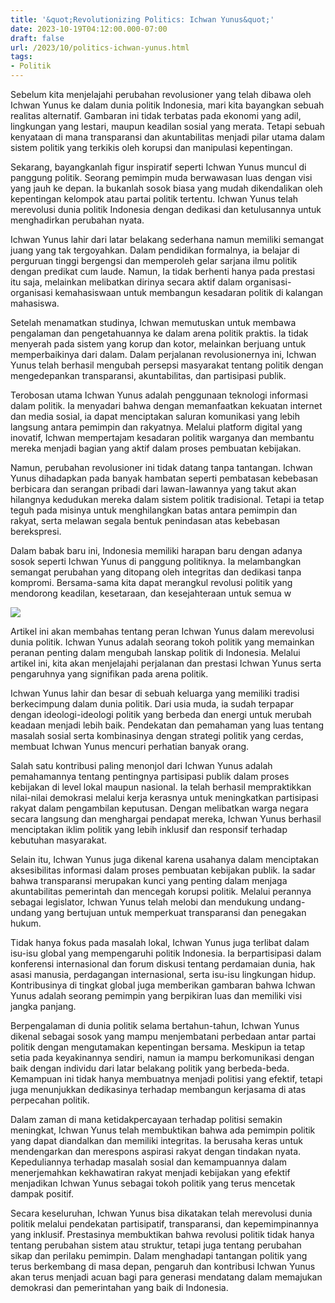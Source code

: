 ```yaml
---
title: '&quot;Revolutionizing Politics: Ichwan Yunus&quot;'
date: 2023-10-19T04:12:00.000-07:00
draft: false
url: /2023/10/politics-ichwan-yunus.html
tags: 
- Politik
---
```


  

Sebelum kita menjelajahi perubahan revolusioner yang telah dibawa oleh Ichwan Yunus ke dalam dunia politik Indonesia, mari kita bayangkan sebuah realitas alternatif. Gambaran ini tidak terbatas pada ekonomi yang adil, lingkungan yang lestari, maupun keadilan sosial yang merata. Tetapi sebuah kenyataan di mana transparansi dan akuntabilitas menjadi pilar utama dalam sistem politik yang terkikis oleh korupsi dan manipulasi kepentingan.

  

Sekarang, bayangkanlah figur inspiratif seperti Ichwan Yunus muncul di panggung politik. Seorang pemimpin muda berwawasan luas dengan visi yang jauh ke depan. Ia bukanlah sosok biasa yang mudah dikendalikan oleh kepentingan kelompok atau partai politik tertentu. Ichwan Yunus telah merevolusi dunia politik Indonesia dengan dedikasi dan ketulusannya untuk menghadirkan perubahan nyata.

  

Ichwan Yunus lahir dari latar belakang sederhana namun memiliki semangat juang yang tak tergoyahkan. Dalam pendidikan formalnya, ia belajar di perguruan tinggi bergengsi dan memperoleh gelar sarjana ilmu politik dengan predikat cum laude. Namun, Ia tidak berhenti hanya pada prestasi itu saja, melainkan melibatkan dirinya secara aktif dalam organisasi-organisasi kemahasiswaan untuk membangun kesadaran politik di kalangan mahasiswa.

  

Setelah menamatkan studinya, Ichwan memutuskan untuk membawa pengalaman dan pengetahuannya ke dalam arena politik praktis. Ia tidak menyerah pada sistem yang korup dan kotor, melainkan berjuang untuk memperbaikinya dari dalam. Dalam perjalanan revolusionernya ini, Ichwan Yunus telah berhasil mengubah persepsi masyarakat tentang politik dengan mengedepankan transparansi, akuntabilitas, dan partisipasi publik.

  

Terobosan utama Ichwan Yunus adalah penggunaan teknologi informasi dalam politik. Ia menyadari bahwa dengan memanfaatkan kekuatan internet dan media sosial, ia dapat menciptakan saluran komunikasi yang lebih langsung antara pemimpin dan rakyatnya. Melalui platform digital yang inovatif, Ichwan mempertajam kesadaran politik warganya dan membantu mereka menjadi bagian yang aktif dalam proses pembuatan kebijakan.

  

Namun, perubahan revolusioner ini tidak datang tanpa tantangan. Ichwan Yunus dihadapkan pada banyak hambatan seperti pembatasan kebebasan berbicara dan serangan pribadi dari lawan-lawannya yang takut akan hilangnya kedudukan mereka dalam sistem politik tradisional. Tetapi ia tetap teguh pada misinya untuk menghilangkan batas antara pemimpin dan rakyat, serta melawan segala bentuk penindasan atas kebebasan berekspresi.

  

Dalam babak baru ini, Indonesia memiliki harapan baru dengan adanya sosok seperti Ichwan Yunus di panggung politiknya. Ia melambangkan semangat perubahan yang ditopang oleh integritas dan dedikasi tanpa kompromi. Bersama-sama kita dapat merangkul revolusi politik yang mendorong keadilan, kesetaraan, dan kesejahteraan untuk semua w

  

![](https://i1.wp.com/frontierenews.it/wp-content/uploads/2011/04/yunus.jpg)

  

Artikel ini akan membahas tentang peran Ichwan Yunus dalam merevolusi dunia politik. Ichwan Yunus adalah seorang tokoh politik yang memainkan peranan penting dalam mengubah lanskap politik di Indonesia. Melalui artikel ini, kita akan menjelajahi perjalanan dan prestasi Ichwan Yunus serta pengaruhnya yang signifikan pada arena politik.

  

Ichwan Yunus lahir dan besar di sebuah keluarga yang memiliki tradisi berkecimpung dalam dunia politik. Dari usia muda, ia sudah terpapar dengan ideologi-ideologi politik yang berbeda dan energi untuk merubah keadaan menjadi lebih baik. Pendekatan dan pemahaman yang luas tentang masalah sosial serta kombinasinya dengan strategi politik yang cerdas, membuat Ichwan Yunus mencuri perhatian banyak orang.

  

Salah satu kontribusi paling menonjol dari Ichwan Yunus adalah pemahamannya tentang pentingnya partisipasi publik dalam proses kebijakan di level lokal maupun nasional. Ia telah berhasil mempraktikkan nilai-nilai demokrasi melalui kerja kerasnya untuk meningkatkan partisipasi rakyat dalam pengambilan keputusan. Dengan melibatkan warga negara secara langsung dan menghargai pendapat mereka, Ichwan Yunus berhasil menciptakan iklim politik yang lebih inklusif dan responsif terhadap kebutuhan masyarakat.

  

Selain itu, Ichwan Yunus juga dikenal karena usahanya dalam menciptakan aksesibilitas informasi dalam proses pembuatan kebijakan publik. Ia sadar bahwa transparansi merupakan kunci yang penting dalam menjaga akuntabilitas pemerintah dan mencegah korupsi politik. Melalui perannya sebagai legislator, Ichwan Yunus telah melobi dan mendukung undang-undang yang bertujuan untuk memperkuat transparansi dan penegakan hukum.

  

Tidak hanya fokus pada masalah lokal, Ichwan Yunus juga terlibat dalam isu-isu global yang mempengaruhi politik Indonesia. Ia berpartisipasi dalam konferensi internasional dan forum diskusi tentang perdamaian dunia, hak asasi manusia, perdagangan internasional, serta isu-isu lingkungan hidup. Kontribusinya di tingkat global juga memberikan gambaran bahwa Ichwan Yunus adalah seorang pemimpin yang berpikiran luas dan memiliki visi jangka panjang.

  

Berpengalaman di dunia politik selama bertahun-tahun, Ichwan Yunus dikenal sebagai sosok yang mampu menjembatani perbedaan antar partai politik dengan mengutamakan kepentingan bersama. Meskipun ia tetap setia pada keyakinannya sendiri, namun ia mampu berkomunikasi dengan baik dengan individu dari latar belakang politik yang berbeda-beda. Kemampuan ini tidak hanya membuatnya menjadi politisi yang efektif, tetapi juga menunjukkan dedikasinya terhadap membangun kerjasama di atas perpecahan politik.

  

Dalam zaman di mana ketidakpercayaan terhadap politisi semakin meningkat, Ichwan Yunus telah membuktikan bahwa ada pemimpin politik yang dapat diandalkan dan memiliki integritas. Ia berusaha keras untuk mendengarkan dan merespons aspirasi rakyat dengan tindakan nyata. Kepeduliannya terhadap masalah sosial dan kemampuannya dalam menerjemahkan kekhawatiran rakyat menjadi kebijakan yang efektif menjadikan Ichwan Yunus sebagai tokoh politik yang terus mencetak dampak positif.

  

Secara keseluruhan, Ichwan Yunus bisa dikatakan telah merevolusi dunia politik melalui pendekatan partisipatif, transparansi, dan kepemimpinannya yang inklusif. Prestasinya membuktikan bahwa revolusi politik tidak hanya tentang perubahan sistem atau struktur, tetapi juga tentang perubahan sikap dan perilaku pemimpin. Dalam menghadapi tantangan politik yang terus berkembang di masa depan, pengaruh dan kontribusi Ichwan Yunus akan terus menjadi acuan bagi para generasi mendatang dalam memajukan demokrasi dan pemerintahan yang baik di Indonesia.